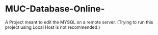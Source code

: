 # MUC-Database-Online-
A Project meant to edit the MYSQL on a remote server. (Trying to run this project using Local Host is not recommended.)
